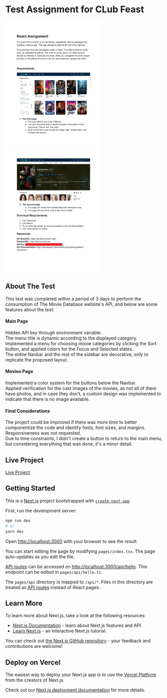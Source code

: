 # Test Assignment for CLub Feast

<img src="public/Assignment1.png" alt="Texto Alternativo" style="width:60%;">
<img src="public/Assignment2.png" alt="Texto Alternativo" style="width:60%;">

## About The Test

This test was completed within a period of 3 days to perform the consumption of The Movie Database website's API, and below are some features about the test:

#### Main Page
Hidden API key through environment variable.<br>
The menu title is dynamic according to the displayed category.<br>
Implemented a menu for choosing movie categories by clicking the Sort button, and applied colors for the Focus and Selected states.<br>
The entire Navbar and the rest of the sidebar are decorative, only to replicate the proposed layout.

#### Movies Page
Implemented a color system for the buttons below the Navbar.<br>
Applied verification for the cast images of the movies, as not all of them have photos, and in case they don't, a custom design was implemented to indicate that there is no image available.

#### Final Considerations
The project could be improved if there was more time to better componentize the code and identify fonts, font sizes, and margins.
Responsiveness was not requested.<br>
Due to time constraints, I didn't create a button to return to the main menu, but considering everything that was done, it's a minor detail.

## Live Project
[Live Project](https://alessandrogeras.github.io/app/)


## Getting Started
This is a [Next.js](https://nextjs.org/) project bootstrapped with [`create-next-app`](https://github.com/vercel/next.js/tree/canary/packages/create-next-app).

First, run the development server:

```bash
npm run dev
# or
yarn dev
```

Open [http://localhost:3000](http://localhost:3000) with your browser to see the result.

You can start editing the page by modifying `pages/index.tsx`. The page auto-updates as you edit the file.

[API routes](https://nextjs.org/docs/api-routes/introduction) can be accessed on [http://localhost:3000/api/hello](http://localhost:3000/api/hello). This endpoint can be edited in `pages/api/hello.ts`.

The `pages/api` directory is mapped to `/api/*`. Files in this directory are treated as [API routes](https://nextjs.org/docs/api-routes/introduction) instead of React pages.

## Learn More

To learn more about Next.js, take a look at the following resources:

- [Next.js Documentation](https://nextjs.org/docs) - learn about Next.js features and API.
- [Learn Next.js](https://nextjs.org/learn) - an interactive Next.js tutorial.

You can check out [the Next.js GitHub repository](https://github.com/vercel/next.js/) - your feedback and contributions are welcome!

## Deploy on Vercel

The easiest way to deploy your Next.js app is to use the [Vercel Platform](https://vercel.com/new?utm_medium=default-template&filter=next.js&utm_source=create-next-app&utm_campaign=create-next-app-readme) from the creators of Next.js.

Check out our [Next.js deployment documentation](https://nextjs.org/docs/deployment) for more details.
